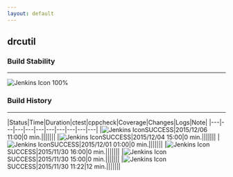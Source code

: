 ```yaml
---
layout: default
---
```

## drcutil
### Build Stability
___
![Jenkins Icon](http://jenkinshrg.github.io/images/48x48/health-80plus.png)
100%
  
### Build History
___
|Status|Time|Duration|<span class='badge'>ctest</span>|<span class='badge'>cppcheck</span>|Coverage|Changes|Logs|Note|
|---|---|---|---|---|---|---|---|---|---|
|![Jenkins Icon](http://jenkinshrg.github.io/images/24x24/blue.png)SUCCESS|2015/12/06 11:00|0 min.|||||||
|![Jenkins Icon](http://jenkinshrg.github.io/images/24x24/blue.png)SUCCESS|2015/12/04 15:00|0 min.|||||||
|![Jenkins Icon](http://jenkinshrg.github.io/images/24x24/blue.png)SUCCESS|2015/12/01 01:00|0 min.|||||||
|![Jenkins Icon](http://jenkinshrg.github.io/images/24x24/blue.png)SUCCESS|2015/11/30 16:00|0 min.|||||||
|![Jenkins Icon](http://jenkinshrg.github.io/images/24x24/blue.png)SUCCESS|2015/11/30 15:00|0 min.|||||||
|![Jenkins Icon](http://jenkinshrg.github.io/images/24x24/blue.png)SUCCESS|2015/11/30 11:22|12 min.|||||||
